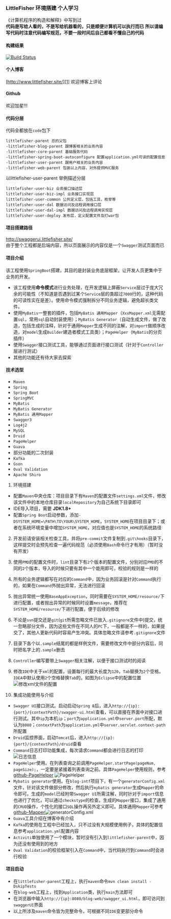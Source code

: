 ### LittleFisher 环境搭建 个人学习
《计算机程序的构造和解释》中写到过  
**代码是写给人看的，不是写给机器看的，只是顺便计算机可以执行而已**
**所以请编写代码时注意代码编写规范，不要一段时间后自己都看不懂自己的代码**

#### 构建结果
[![Build Status](https://travis-ci.org/littlefishercoder/littlefisher-system.svg?branch=dev)](https://travis-ci.org/littlefishercoder/littlefisher-system)

#### 个人博客
[http://www.littlefisher.site/][1]
欢迎博客上评论

#### Github
欢迎加星!!!

#### 代码分层
代码全都放在`code`包下
```
littlefisher-parent 总的父包
-littlefisher-blog-parent 跟博客相关的业务内容
-littlefisher-core-parent 基础服务代码
-littlefisher-spring-boot-autoconfigure 配置application.yml可读的配置信息
-littlefisher-user-parent 跟用户相关的业务内容
-littlefisher-web-parent 包装以上内容，对外提供MVC服务
```

以littlefisher-user-parent 举例描述分层
```
littlefisher-user-biz 业务接口描述层
littlefisher-user-biz-impl 业务接口实现层
littlefisher-user-common 公共定义层，包括工具，枚举等
littlefisher-user-dal 数据访问及远程调用接口层
littlefisher-user-dal-impl 数据访问及远程调用实现层
littlefisher-user-deploy 发布层，定义配置文件及打war包
```

#### 项目搭建路径
http://swaggerui.littlefisher.site/  
由于整个工程都是后端内容，所以页面展示的内容仅是一个`Swagger`测试页面而已

#### 项目介绍
该工程使用`SpringBoot`搭建，其目的是封装业务底层框架，让开发人员更集中于业务的开发。

 - 该工程使用**命令模式**进行业务处理，在开发逻辑上屏蔽`Service`层过于庞大冗余的可能性（不知道是否遇到过某个`Service`层的类超过`7000`行的，这种代码的可读性实在是差）。使用命令模式强制拆分不同业务逻辑，避免超长类文件。
 - 使用`MyBatis`一整套的插件，包括`MyBatis 通用Mapper`（`XxxMapper.xml`无需配置`sql`，常用`sql`自动封装使用）；`MyBatis Generator`（自动生成文件，做了改造，包括生成的注释，针对于通用`Mapper`生成不同的注解，对`import`做顺序改造，对`model`生成`Builder`建造者模式工具类）；`PageHelper`（`MyBatis`的分页插件）
 - 使用`Swagger`接口测试工具，能够通过页面进行接口测试（针对于`Controller`层进行测试）
 - 其他的功能还有待大家去探索

#### 技术选型

 - `Maven`
 - `Spring`
 - `Spring Boot`
 - `SpringMVC`
 - `MyBatis`
 - `MyBatis Generator`
 - `MyBatis 通用Mapper`
 - `Swagger3`
 - `Log4j2`
 - `MySQL`
 - `Druid`
 - `PageHelper`
 - `Guava`
 - 部分功能的二次封装
 - `Kafka`
 - `Gson`
 - `Oval Validation`
 - `Apache Shiro`

1. 环境搭建
  - 配置`Maven`中央仓库：项目目录下有`Maven`的配置文件`settings.xml`文件，修改该文件中的本地仓库目录`localRepository`为自己系统下目录即可
  - IDE导入项目，需要 **JDK1.8+**
  - 配置`Spring Boot`启动参数，添加`-DSYSTEM_HOME=\PATH\TO\YOUR\SYSTEM_HOME`，`SYSTEM_HOME`在项目目录下；或者在系统环境变量中增加`SYSTEM_HOME`，对应值也是`SYSTEM_HOME`的系统路径

2.  开发前请安装相关检查工具，并将`pre-commit`文件复制到`.git\hooks`目录下，这样提交时会预先检查一遍代码规范（必须使用`Bash`命令行才有用）（暂时没有开发）

3.  使用`PMD`的配置文件时，`lint`目录下有`2`个版本的配置文件，分别对应`PMD`的不同的`2`个版本，导入的时候只要有其中一个能用即可，校验的规则是一样的

4.  所有的业务逻辑都写在对应的`Command`中，因为业务回滚是针对`Command`执行的，如果在`Command`外抛出异常，无法进行回滚

5.  抛出异常统一使用`BaseAppException`，同时需要在`SYSTEM_HOME/resource/`下进行配置，或者抛出异常的时候同时设置`message`，推荐在`SYSTEM_HOME/resource/`下进行配置，便于后续的修改

6.  不论是`svn`提交还是`git`(`git`所需忽略文件已放入`.gitignore`文件中)提交，统一忽略部分文件，因为这些文件在不同人的`PC`下，一般都是不一样的，如果提交了，其他人更新代码时容易产生冲突。具体忽略文件请参考`.gitignore`文件

7.  目录下各个以`.sample`结尾的都是样例文件，需要修改文件中部分内容后，同时把名字上的`.sample`删去

8.  `Controller`编写要带上`Swagger`相关注解，以便于接口测试时的阅读

9.  修改`IDE`中关于`xml`的配置，设置每行的最大长度为`120`，`Tab`替换为`2`个空格。`IDEA`中默认使用`2`个空格替换`Tab`的，如图为`Eclipse`中的配置位置
![修改xml文件的配置][2]

10.  集成功能使用与介绍
  - `Swagger UI`接口测试。启动启动`Spring B`后，进入`http://{ip}:{port}/{contextPath}/swagger-ui.html`查看，可以直接在界面中对接口进行测试。其中`ip`为本机`ip`；`port`为`application.yml`中`server.port`所配，默认为`8080`；`contextPath`为`application.yml`中`server.servlet.context-path`所配置
  - `Druid`监控界面，启动`Tomcat`后，进入`http://{ip}:{port}/{contextPath}/druid`查看
  - `Command`日志打印功能集成，每次请求`Command`都会进行日志的打印
![日志信息][3]
  - `PageHelper`使用。在列表查询之前调用`PageHelper.startPage(pageNum, pageSize);`，一定要是紧接着列表查询之前。具体`PageHelper`使用规则，参考[github-PageHelper][4]
![PageHelper][5]
  - `Mybatis generator`使用。在`blog-intf`项目下，有一个`generatorConfig.xml`文件，针对该文件做部分修改，然后执行`mybatis generator`生成`Mapper`的命令即可。生成的`model`已经附带`Swagger UI`所需注解，同时针对于`import`信息也进行了优化，可以通过`checkstype`的检查。生成的`Mapper`接口，集成了通用的`CRUD`操作，个性化的接口`SQL`操作再另外定义即可。具体通用`Mapper`可参考[github-Mapper][6]![generatorConfig.xml][7]
  - `Guava`工具介绍在博客中有介绍
  - `Kafka`的使用在工程中已经加入，只不过没有大规模使用例子，具体的配置信息参考`application.yml`配置内容
  - `Activiti`单独使用了一个模块，暂时没有引入到`littlefisher-parent`中，因为还没有使用到的地方
  - `Oval Validation`的校验框架引入在`Command`中，当代码执行到`Command`时会进行校验

#### 项目启动

 - 在`littlefisher-parent`工程上，执行`maven`命令`mvn clean install -DskipTests`
 - 在`blog-web`工程上，找到`Application`类，执行`main`方法即可
 - 在浏览器中输入`http://{ip}:8080/blog-web/swagger_ui.html`，即可访问到`swaggerUI`界面
 - 以上所涉及`maven`命令皆为完整命令，可根据不同`IDE`变更部分命令


  [1]: http://www.littlefisher.site/
  [2]: http://wx4.sinaimg.cn/large/7dde05d2gy1fd64xlnke7j20ye0ye7b6.jpg
  [3]: https://wx1.sinaimg.cn/large/7dde05d2gy1fpuqgmz5m7j21kw0ushdq.jpg
  [4]: https://github.com/pagehelper/Mybatis-PageHelper
  [5]: https://wx2.sinaimg.cn/large/7dde05d2gy1fpuqgl6koyj21as0z4jye.jpg
  [6]: https://github.com/litttlefisher/Mapper
  [7]: https://wx1.sinaimg.cn/large/7dde05d2gy1fpuqgmj48kj21kw0vwnga.jpg
